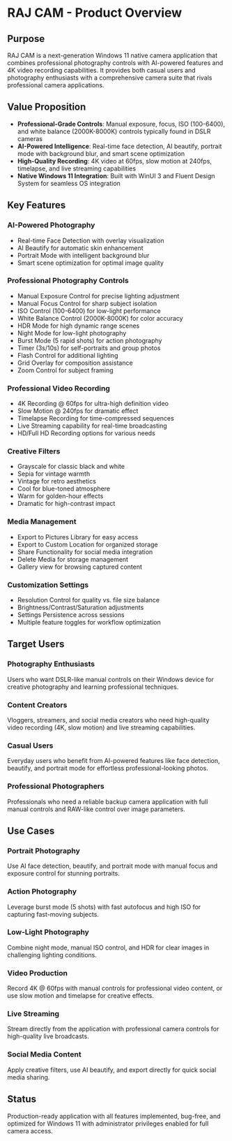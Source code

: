 # RAJ CAM - Product Overview

## Purpose
RAJ CAM is a next-generation Windows 11 native camera application that combines professional photography controls with AI-powered features and 4K video recording capabilities. It provides both casual users and photography enthusiasts with a comprehensive camera suite that rivals professional camera applications.

## Value Proposition
- **Professional-Grade Controls**: Manual exposure, focus, ISO (100-6400), and white balance (2000K-8000K) controls typically found in DSLR cameras
- **AI-Powered Intelligence**: Real-time face detection, AI beautify, portrait mode with background blur, and smart scene optimization
- **High-Quality Recording**: 4K video at 60fps, slow motion at 240fps, timelapse, and live streaming capabilities
- **Native Windows 11 Integration**: Built with WinUI 3 and Fluent Design System for seamless OS integration

## Key Features

### AI-Powered Photography
- Real-time Face Detection with overlay visualization
- AI Beautify for automatic skin enhancement
- Portrait Mode with intelligent background blur
- Smart scene optimization for optimal image quality

### Professional Photography Controls
- Manual Exposure Control for precise lighting adjustment
- Manual Focus Control for sharp subject isolation
- ISO Control (100-6400) for low-light performance
- White Balance Control (2000K-8000K) for color accuracy
- HDR Mode for high dynamic range scenes
- Night Mode for low-light photography
- Burst Mode (5 rapid shots) for action photography
- Timer (3s/10s) for self-portraits and group photos
- Flash Control for additional lighting
- Grid Overlay for composition assistance
- Zoom Control for subject framing

### Professional Video Recording
- 4K Recording @ 60fps for ultra-high definition video
- Slow Motion @ 240fps for dramatic effect
- Timelapse Recording for time-compressed sequences
- Live Streaming capability for real-time broadcasting
- HD/Full HD Recording options for various needs

### Creative Filters
- Grayscale for classic black and white
- Sepia for vintage warmth
- Vintage for retro aesthetics
- Cool for blue-toned atmosphere
- Warm for golden-hour effects
- Dramatic for high-contrast impact

### Media Management
- Export to Pictures Library for easy access
- Export to Custom Location for organized storage
- Share Functionality for social media integration
- Delete Media for storage management
- Gallery view for browsing captured content

### Customization Settings
- Resolution Control for quality vs. file size balance
- Brightness/Contrast/Saturation adjustments
- Settings Persistence across sessions
- Multiple feature toggles for workflow optimization

## Target Users

### Photography Enthusiasts
Users who want DSLR-like manual controls on their Windows device for creative photography and learning professional techniques.

### Content Creators
Vloggers, streamers, and social media creators who need high-quality video recording (4K, slow motion) and live streaming capabilities.

### Casual Users
Everyday users who benefit from AI-powered features like face detection, beautify, and portrait mode for effortless professional-looking photos.

### Professional Photographers
Professionals who need a reliable backup camera application with full manual controls and RAW-like control over image parameters.

## Use Cases

### Portrait Photography
Use AI face detection, beautify, and portrait mode with manual focus and exposure control for stunning portraits.

### Action Photography
Leverage burst mode (5 shots) with fast autofocus and high ISO for capturing fast-moving subjects.

### Low-Light Photography
Combine night mode, manual ISO control, and HDR for clear images in challenging lighting conditions.

### Video Production
Record 4K @ 60fps with manual controls for professional video content, or use slow motion and timelapse for creative effects.

### Live Streaming
Stream directly from the application with professional camera controls for high-quality live broadcasts.

### Social Media Content
Apply creative filters, use AI beautify, and export directly for quick social media sharing.

## Status
Production-ready application with all features implemented, bug-free, and optimized for Windows 11 with administrator privileges enabled for full camera access.
